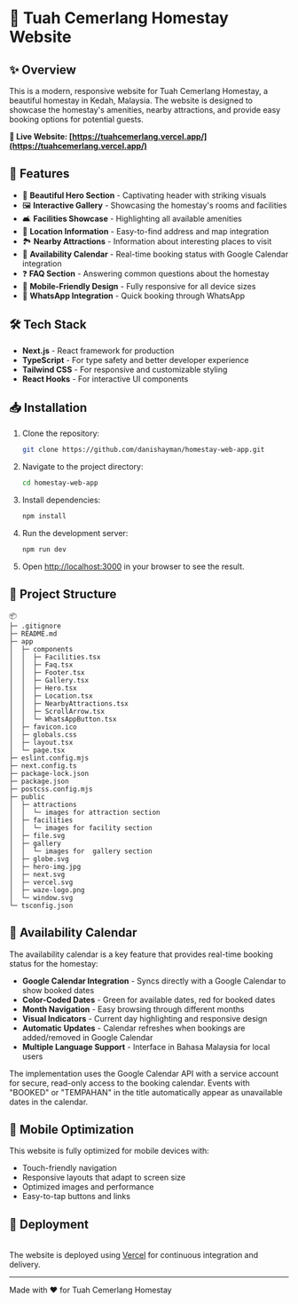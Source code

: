 # 🏡 Tuah Cemerlang Homestay Website

## ✨ Overview

This is a modern, responsive website for Tuah Cemerlang Homestay, a beautiful homestay in Kedah, Malaysia. The website is designed to showcase the homestay's amenities, nearby attractions, and provide easy booking options for potential guests.

**🔗 Live Website: [https://tuahcemerlang.vercel.app/](https://tuahcemerlang.vercel.app/)**

## 🚀 Features

- 🌅 **Beautiful Hero Section** - Captivating header with striking visuals
- 🖼️ **Interactive Gallery** - Showcasing the homestay's rooms and facilities
- 🛋️ **Facilities Showcase** - Highlighting all available amenities
- 📍 **Location Information** - Easy-to-find address and map integration
- 🏞️ **Nearby Attractions** - Information about interesting places to visit
- 📅 **Availability Calendar** - Real-time booking status with Google Calendar integration
- ❓ **FAQ Section** - Answering common questions about the homestay
- 📱 **Mobile-Friendly Design** - Fully responsive for all device sizes
- 💬 **WhatsApp Integration** - Quick booking through WhatsApp

## 🛠️ Tech Stack

- **Next.js** - React framework for production
- **TypeScript** - For type safety and better developer experience
- **Tailwind CSS** - For responsive and customizable styling
- **React Hooks** - For interactive UI components

## 📥 Installation

1. Clone the repository:
   ```bash
   git clone https://github.com/danishayman/homestay-web-app.git
   ```

2. Navigate to the project directory:
   ```bash
   cd homestay-web-app
   ```

3. Install dependencies:
   ```bash
   npm install
   ```

4. Run the development server:
   ```bash
   npm run dev
   ```

5. Open [http://localhost:3000](http://localhost:3000) in your browser to see the result.

## 📝 Project Structure

```
📦 
├─ .gitignore
├─ README.md
├─ app
│  ├─ components
│  │  ├─ Facilities.tsx
│  │  ├─ Faq.tsx
│  │  ├─ Footer.tsx
│  │  ├─ Gallery.tsx
│  │  ├─ Hero.tsx
│  │  ├─ Location.tsx
│  │  ├─ NearbyAttractions.tsx
│  │  ├─ ScrollArrow.tsx
│  │  └─ WhatsAppButton.tsx
│  ├─ favicon.ico
│  ├─ globals.css
│  ├─ layout.tsx
│  └─ page.tsx
├─ eslint.config.mjs
├─ next.config.ts
├─ package-lock.json
├─ package.json
├─ postcss.config.mjs
├─ public
│  ├─ attractions
│  │  └─ images for attraction section
│  ├─ facilities
│  │  └─ images for facility section
│  ├─ file.svg
│  ├─ gallery
│  │  └─ images for  gallery section
│  ├─ globe.svg
│  ├─ hero-img.jpg
│  ├─ next.svg
│  ├─ vercel.svg
│  ├─ waze-logo.png
│  └─ window.svg
└─ tsconfig.json
```

## 📅 Availability Calendar

The availability calendar is a key feature that provides real-time booking status for the homestay:

- **Google Calendar Integration** - Syncs directly with a Google Calendar to show booked dates
- **Color-Coded Dates** - Green for available dates, red for booked dates
- **Month Navigation** - Easy browsing through different months
- **Visual Indicators** - Current day highlighting and responsive design
- **Automatic Updates** - Calendar refreshes when bookings are added/removed in Google Calendar
- **Multiple Language Support** - Interface in Bahasa Malaysia for local users

The implementation uses the Google Calendar API with a service account for secure, read-only access to the booking calendar. Events with "BOOKED" or "TEMPAHAN" in the title automatically appear as unavailable dates in the calendar.

## 📱 Mobile Optimization

This website is fully optimized for mobile devices with:
- Touch-friendly navigation
- Responsive layouts that adapt to screen size
- Optimized images and performance
- Easy-to-tap buttons and links

## 🔄 Deployment
<br>
The website is deployed using <a href="https://vercel.com/">Vercel</a> for continuous integration and delivery.

<br>

---
Made with ❤️ for Tuah Cemerlang Homestay
